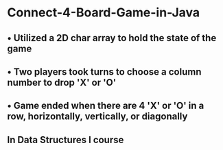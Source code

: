 # Connect-4-Board-Game-in-Java

## • Utilized a 2D char array to hold the state of the game
## • Two players took turns to choose a column number to drop 'X' or 'O'
## • Game ended when there are 4 'X' or 'O' in a row, horizontally, vertically, or diagonally

## In Data Structures I course
